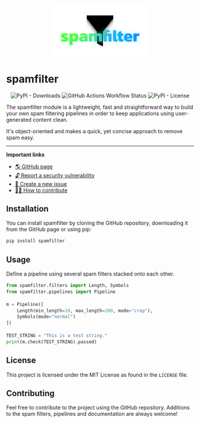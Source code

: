 <p align="center">
    <img src="docs/assets/icon.png" alt="Spamfilter logo" width=250>
</p>

# spamfilter

<p align="center">
    <img alt="PyPI - Downloads" src="https://img.shields.io/pypi/dm/spamfilter?style=for-the-badge&logo=pypi&labelColor=%231e1e1e" />
    <img alt="GitHub Actions Workflow Status" src="https://img.shields.io/github/actions/workflow/status/mags0ft/spamfilter/python-package.yml?style=for-the-badge&logo=python&labelColor=%231e1e1e" />
    <img alt="PyPI - License" src="https://img.shields.io/pypi/l/spamfilter?style=for-the-badge&labelColor=%231e1e1e" />
</p>

The spamfilter module is a lightweight, fast and straightforward way to build your own spam filtering pipelines in order to keep applications using user-generated content clean.

It's object-oriented and makes a quick, yet concise approach to remove spam easy.

---

**Important links**
- [🌎 GitHub page](https://mags0ft.github.io/spamfilter/)
- [🔓 Report a security vulnerability](https://github.com/mags0ft/spamfilter/security/advisories/new)
- [🚩 Create a new issue](https://github.com/mags0ft/spamfilter/issues/new/choose)
- [👩‍💻 How to contribute](./docs/CONTRIBUTING.md)

## Installation
You can install spamfilter by cloning the GitHub repository, downloading it from the GitHub page or using pip:

```bash
pip install spamfilter
```

## Usage
Define a pipeline using several spam filters stacked onto each other.

```python
from spamfilter.filters import Length, Symbols
from spamfilter.pipelines import Pipeline

m = Pipeline([
    Length(min_length=10, max_length=200, mode="crop"),
    Symbols(mode="normal")
])

TEST_STRING = "This is a test string."
print(m.check(TEST_STRING).passed)
```

## License
This project is licensed under the MIT License as found in the `LICENSE` file.

## Contributing
Feel free to contribute to the project using the GitHub repository. Additions to the spam filters, pipelines and documentation are always welcome!
